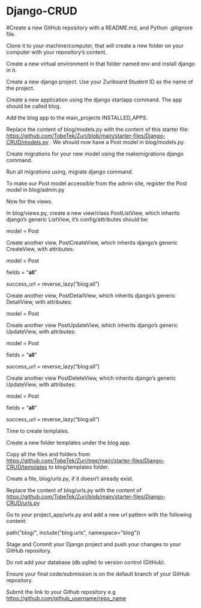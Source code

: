 # Django-CRUD
#Create a new GitHub repository with a README.md, and Python .gitignore file.

Clone it to your machine/computer, that will create a new folder on your computer with your repository’s content.

Create a new virtual environment in that folder named env and install django in it.

Create a new django project. Use your Zuriboard Student ID as the name of the project.

Create a new application using the django startapp command. The app should be called blog.

Add the blog app to the main_projects INSTALLED_APPS.

 

Replace the content of blog/models.py with the content of this starter file: https://github.com/TobeTek/Zuri/blob/main/starter-files/Django-CRUD/models.py . We should now have a Post model in blog/models.py.

Create migrations for your new model using the makemigrations django command. 

Run all migrations using, migrate django command.

To make our Post model accessible from the admin site, register the Post model in blog/admin.py 

 

Now for the views. 

In blog/views.py,  create a new view/class PostListView, which inherits django’s generic ListView,  it’s config/attributes should be:

model = Post

 

Create another view, PostCreateView, which inherits django’s generic CreateView, with attributes:

model = Post

fields = “__all__”

success_url  = reverse_lazy(“blog:all”)

 

Create another view, PostDetailView, which inherits django’s generic DetailView, with attributes:

model = Post

 

Create another view PostUpdateView, which inherits django’s generic UpdateView, with attributes:

model = Post

fields = “__all__”

success_url  = reverse_lazy(“blog:all”)

 

Create another view PostDeleteView, which inherits django’s generic UpdateView, with attributes:

model = Post

fields = “__all__”

success_url  = reverse_lazy(“blog:all”)

 

Time to create templates.

Create a new folder templates under the blog app.  

Copy all the files and folders from https://github.com/TobeTek/Zuri/tree/main/starter-files/Django-CRUD/templates to blog/templates folder.

 

Create a file, blog/urls.py, if it doesn’t already exist.

Replace the content of blog/urls.py with the content of https://github.com/TobeTek/Zuri/blob/main/starter-files/Django-CRUD/urls.py 

 

Go to your project_app/urls.py and add a new url pattern with the following content:

path("blog/", include("blog.urls", namespace="blog"))

 

Stage and Commit your Django project and push your changes to your GitHub repository. 

Do not add your database (db.sqlite) to version control (GitHub). 

Ensure your final code/submission is on the default branch of your GitHub repository.

Submit the link to your Github repository e.g https://github.com/github_username/repo_name

